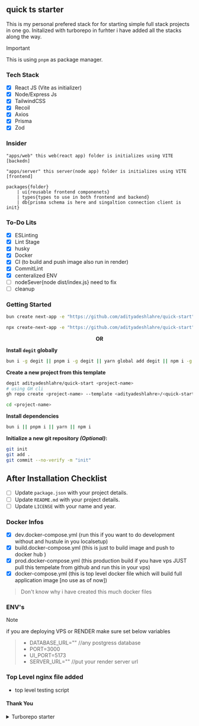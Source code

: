 ## quick ts starter

This is my personal prefered stack for for starting simple full stack projects in one go. Initalized with turborepo in furhter i have added all the stacks along the way.

> [!IMPORTANT]  
> This is using `pnpm` as package manager.

### Tech Stack

- [x] React JS (Vite as initializer)
- [x] Node/Express Js
- [x] TailwindCSS
- [x] Recoil
- [x] Axios
- [x] Prisma
- [x] Zod

### Insider

```
"apps/web" this web(react app) folder is initializes using VITE [backedn]
```

```
"apps/server" this server(node app) folder is initializes using VITE [frontend]
```

```
packages{folder}
    | ui{reusable frontend componenets}
    | types{types to use in both frontend and backend}
    | db{prisma schema is here and singaltion connection client is init}
```

### To-Do Lits

- [x] ESLinting
- [x] Lint Stage
- [x] husky
- [x] Docker
- [x] CI (to build and push image also run in render)
- [x] CommitLint
- [x] centeralized ENV
- [ ] nodeSever{node dist/index.js} need to fix
- [ ] cleanup

### Getting Started

```bash
bun create next-app -e "https://github.com/adityadeshlahre/quick-start" <project-name>

npx create-next-app -e "https://github.com/adityadeshlahre/quick-start" <project-name>
```

<p align="center" style="font-weight: bold;">OR</p>

**Install `degit` globally**

```bash
bun i -g degit || pnpm i -g degit || yarn global add degit || npm i -g degit
```

**Create a new project from this template**

```bash
degit adityadeshlahre/quick-start <project-name>
# using GH cli
gh repo create <project-name> --template <adityadeshlahre>/<quick-start> --public

cd <project-name>
```

**Install dependencies**

```bash
bun i || pnpm i || yarn || npm i
```

**Initialize a new git repository _(Optional)_:**

```bash
git init
git add .
git commit --no-verify -m "init"
```

## After Installation Checklist

- [ ] Update `package.json` with your project details.
- [ ] Update `README.md` with your project details.
- [ ] Update `LICENSE` with your name and year.

### Docker Infos

- [x] dev.docker-compose.yml (run this if you want to do development without and hustule in you localsetup)
- [x] build.docker-compose.yml (this is just to build image and push to docker hub )
- [x] prod.docker-compose.yml (this production build if you have vps JUST pull this tempelate from github and run this in your vps)
- [x] docker-compose.yml (this is top level docker file which will build full application image [no use as of now])

> Don't know why i have created this much docker files

### ENV's

> [!NOTE]  
> if you are deploying VPS or RENDER make sure set below variables

> - DATABASE_URL="" //any postgress database
> - PORT=3000
> - UI_PORT=5173
> - SERVER_URL="" //put your render server url

### Top Level nginx file added

- top level testing script

#### Thank You

<details>

<summary>Turborepo starter</summary>

````markdown
This is an official starter Turborepo.

## Using this example

Run the following command:

```sh
npx create-turbo@latest
```

## What's inside?

This Turborepo includes the following packages/apps:

### Apps and Packages

- `docs`: a [Next.js](https://nextjs.org/) app
- `web`: another [Next.js](https://nextjs.org/) app
- `@repo/ui`: a stub React component library shared by both `web` and `docs` applications
- `@repo/eslint-config`: `eslint` configurations (includes `eslint-config-next` and `eslint-config-prettier`)
- `@repo/typescript-config`: `tsconfig.json`s used throughout the monorepo

Each package/app is 100% [TypeScript](https://www.typescriptlang.org/).

### Utilities

This Turborepo has some additional tools already setup for you:

- [TypeScript](https://www.typescriptlang.org/) for static type checking
- [ESLint](https://eslint.org/) for code linting
- [Prettier](https://prettier.io) for code formatting

### Build

To build all apps and packages, run the following command:

```
cd my-turborepo
pnpm build
```

### Develop

To develop all apps and packages, run the following command:

```
cd my-turborepo
pnpm dev
```

### Remote Caching

Turborepo can use a technique known as [Remote Caching](https://turbo.build/repo/docs/core-concepts/remote-caching) to share cache artifacts across machines, enabling you to share build caches with your team and CI/CD pipelines.

By default, Turborepo will cache locally. To enable Remote Caching you will need an account with Vercel. If you don't have an account you can [create one](https://vercel.com/signup), then enter the following commands:

```
cd my-turborepo
npx turbo login
```

This will authenticate the Turborepo CLI with your [Vercel account](https://vercel.com/docs/concepts/personal-accounts/overview).

Next, you can link your Turborepo to your Remote Cache by running the following command from the root of your Turborepo:

```
npx turbo link
```

## Useful Links

Learn more about the power of Turborepo:

- [Tasks](https://turbo.build/repo/docs/core-concepts/monorepos/running-tasks)
- [Caching](https://turbo.build/repo/docs/core-concepts/caching)
- [Remote Caching](https://turbo.build/repo/docs/core-concepts/remote-caching)
- [Filtering](https://turbo.build/repo/docs/core-concepts/monorepos/filtering)
- [Configuration Options](https://turbo.build/repo/docs/reference/configuration)
- [CLI Usage](https://turbo.build/repo/docs/reference/command-line-reference)
````

</details>
